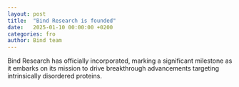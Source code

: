 ```yaml
---
layout: post
title:  "Bind Research is founded"
date:   2025-01-10 00:00:00 +0200
categories: fro
author: Bind team
---
```

Bind Research has officially incorporated, marking a significant milestone as it embarks on its mission to drive breakthrough advancements targeting intrinsically disordered proteins.
